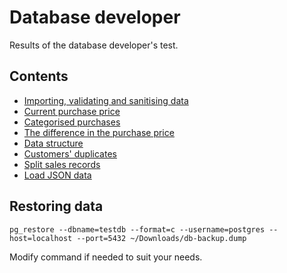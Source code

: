 # Database developer 

Results of the database developer's test.

## Contents

- [Importing, validating and sanitising data](./docs/DataValidationAndCleanup.md)
- [Current purchase price](./docs/T-01.md)
- [Categorised purchases](./docs/T-02.md)
- [The difference in the purchase price](./docs/T-03.md)
- [Data structure](./docs/T-04.md)
- [Customers' duplicates](./docs/T-05.md)
- [Split sales records](./docs/T-06.md)
- [Load JSON data](./docs/T-07.md)

## Restoring data

```shell
pg_restore --dbname=testdb --format=c --username=postgres --host=localhost --port=5432 ~/Downloads/db-backup.dump
```

Modify command if needed to suit your needs.